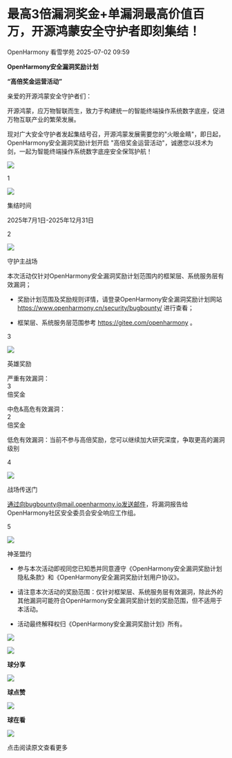 #  最高3倍漏洞奖金+单漏洞最高价值百万，开源鸿蒙安全守护者即刻集结！  
OpenHarmony  看雪学苑   2025-07-02 09:59  
  
**OpenHarmony安全漏洞奖励计划**  
  
**“高倍奖金运营活动”**  
  
  
  
  
亲爱的开源鸿蒙安全守护者们：  
  
  
开源鸿蒙，应万物智联而生，致力于构建统一的智能终端操作系统数字底座，促进万物互联产业的繁荣发展。  
  
  
现对广大安全守护者发起集结号召，开源鸿蒙发展需要您的"火眼金睛"，即日起，OpenHarmony安全漏洞奖励计划开启 "高倍奖金运营活动"，诚邀您以技术为剑，一起为智能终端操作系统数字底座安全保驾护航！  
  
![](https://mmbiz.qpic.cn/sz_mmbiz_gif/1UG7KPNHN8EN7KPYke0F4zEuVZcy0QBAnQSvkQaE6HM9zcibgbdic1TN3djEVpLJV5Bf5zibetuJ9nUpcGDZia3ibxQ/640?wx_fmt=gif&from=appmsg "")  
  
  
1  
  
![](https://mmbiz.qpic.cn/sz_mmbiz_gif/1UG7KPNHN8EN7KPYke0F4zEuVZcy0QBAaMq4UVydzma0ZQaPt6Xia4SP0UeMRrNekxAUQDAAe6uCbONzaB0CBWg/640?wx_fmt=gif&from=appmsg "")  
  
集结时间  
  
  
2025年7月1日-2025年12月31日  
  
  
  
2  
  
![](https://mmbiz.qpic.cn/sz_mmbiz_gif/1UG7KPNHN8EN7KPYke0F4zEuVZcy0QBAaMq4UVydzma0ZQaPt6Xia4SP0UeMRrNekxAUQDAAe6uCbONzaB0CBWg/640?wx_fmt=gif&from=appmsg "")  
  
守护主战场  
  
  
本次活动仅针对OpenHarmony安全漏洞奖励计划范围内的框架层、系统服务层有效漏洞；  
  
- 奖励计划范围及奖励规则详情，请登录OpenHarmony安全漏洞奖励计划网站 https://www.openharmony.cn/security/bugbounty/ 进行查看；  
  
- 框架层、系统服务层范围参考 https://gitee.com/openharmony 。  
  
  
  
  
  
3  
  
![](https://mmbiz.qpic.cn/sz_mmbiz_gif/1UG7KPNHN8EN7KPYke0F4zEuVZcy0QBAaMq4UVydzma0ZQaPt6Xia4SP0UeMRrNekxAUQDAAe6uCbONzaB0CBWg/640?wx_fmt=gif&from=appmsg "")  
  
英雄奖励  
  
  
严重有效漏洞：  
3  
倍奖金  
  
  
中危&高危有效漏洞：  
2  
倍奖金  
  
  
低危有效漏洞：当前不参与高倍奖励，您可以继续加大研究深度，争取更高的漏洞级别  
  
  
  
4  
  
![](https://mmbiz.qpic.cn/sz_mmbiz_gif/1UG7KPNHN8EN7KPYke0F4zEuVZcy0QBAaMq4UVydzma0ZQaPt6Xia4SP0UeMRrNekxAUQDAAe6uCbONzaB0CBWg/640?wx_fmt=gif&from=appmsg "")  
  
战场传送门  
  
  
通过向bugbounty@mail.openharmony.io发送邮件，将漏洞报告给OpenHarmony社区安全委员会安全响应工作组。  
  
  
  
5  
  
![](https://mmbiz.qpic.cn/sz_mmbiz_gif/1UG7KPNHN8EN7KPYke0F4zEuVZcy0QBAaMq4UVydzma0ZQaPt6Xia4SP0UeMRrNekxAUQDAAe6uCbONzaB0CBWg/640?wx_fmt=gif&from=appmsg "")  
  
神圣盟约  
  
  
- 参与本次活动即视同您已知悉并同意遵守《OpenHarmony安全漏洞奖励计划隐私条款》和《OpenHarmony安全漏洞奖励计划用户协议》。  
  
- 请注意本次活动的奖励范围：仅针对框架层、系统服务层有效漏洞，除此外的其他漏洞可能符合OpenHarmony安全漏洞奖励计划的奖励范围，但不适用于本活动。  
  
- 活动最终解释权归《OpenHarmony安全漏洞奖励计划》所有。  
  
  
  
  
  
  
![](https://mmbiz.qpic.cn/sz_mmbiz_jpg/1UG7KPNHN8EN7KPYke0F4zEuVZcy0QBAUKCjyl90yt8ykVgdTPLYicnOXiavaWClUGUiaI4n1HCia5xwEX7eG0cCZA/640?wx_fmt=jpeg&from=appmsg "")  
  
![](https://mmbiz.qpic.cn/sz_mmbiz_gif/1UG7KPNHN8EN7KPYke0F4zEuVZcy0QBAG6NlWhBFvtPdjdWjRa9P4voCo2kngzbwpvt9Yxq7EkGBq19SYq9h1w/640?wx_fmt=gif&from=appmsg "")  
  
**球分享**  
  
![](https://mmbiz.qpic.cn/sz_mmbiz_gif/1UG7KPNHN8EN7KPYke0F4zEuVZcy0QBAG6NlWhBFvtPdjdWjRa9P4voCo2kngzbwpvt9Yxq7EkGBq19SYq9h1w/640?wx_fmt=gif&from=appmsg "")  
  
**球点赞**  
  
![](https://mmbiz.qpic.cn/sz_mmbiz_gif/1UG7KPNHN8EN7KPYke0F4zEuVZcy0QBAG6NlWhBFvtPdjdWjRa9P4voCo2kngzbwpvt9Yxq7EkGBq19SYq9h1w/640?wx_fmt=gif&from=appmsg "")  
  
**球在看**  
  
  
  
![](https://mmbiz.qpic.cn/sz_mmbiz_gif/1UG7KPNHN8EN7KPYke0F4zEuVZcy0QBAuAMlCOEHIsdrRYmDBE34uRRZJmLeEgP8RpibtFOnRmcfRWCj40YnqwA/640?wx_fmt=gif&from=appmsg "")  
  
点击阅读原文查看更多  
  
